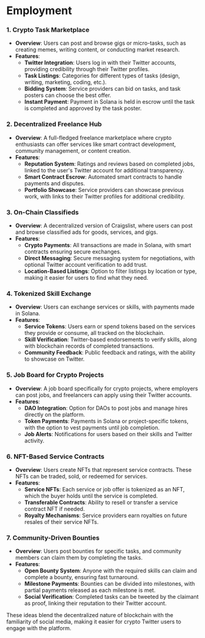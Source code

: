 # Employment 

### 1. **Crypto Task Marketplace**
   - **Overview**: Users can post and browse gigs or micro-tasks, such as creating memes, writing content, or conducting market research. 
   - **Features**:
     - **Twitter Integration**: Users log in with their Twitter accounts, providing credibility through their Twitter profiles.
     - **Task Listings**: Categories for different types of tasks (design, writing, marketing, coding, etc.).
     - **Bidding System**: Service providers can bid on tasks, and task posters can choose the best offer.
     - **Instant Payment**: Payment in Solana is held in escrow until the task is completed and approved by the task poster.

### 2. **Decentralized Freelance Hub**
   - **Overview**: A full-fledged freelance marketplace where crypto enthusiasts can offer services like smart contract development, community management, or content creation.
   - **Features**:
     - **Reputation System**: Ratings and reviews based on completed jobs, linked to the user's Twitter account for additional transparency.
     - **Smart Contract Escrow**: Automated smart contracts to handle payments and disputes.
     - **Portfolio Showcase**: Service providers can showcase previous work, with links to their Twitter profiles for additional credibility.

### 3. **On-Chain Classifieds**
   - **Overview**: A decentralized version of Craigslist, where users can post and browse classified ads for goods, services, and gigs.
   - **Features**:
     - **Crypto Payments**: All transactions are made in Solana, with smart contracts ensuring secure exchanges.
     - **Direct Messaging**: Secure messaging system for negotiations, with optional Twitter account verification to add trust.
     - **Location-Based Listings**: Option to filter listings by location or type, making it easier for users to find what they need.

### 4. **Tokenized Skill Exchange**
   - **Overview**: Users can exchange services or skills, with payments made in Solana.
   - **Features**:
     - **Service Tokens**: Users earn or spend tokens based on the services they provide or consume, all tracked on the blockchain.
     - **Skill Verification**: Twitter-based endorsements to verify skills, along with blockchain records of completed transactions.
     - **Community Feedback**: Public feedback and ratings, with the ability to showcase on Twitter.

### 5. **Job Board for Crypto Projects**
   - **Overview**: A job board specifically for crypto projects, where employers can post jobs, and freelancers can apply using their Twitter accounts.
   - **Features**:
     - **DAO Integration**: Option for DAOs to post jobs and manage hires directly on the platform.
     - **Token Payments**: Payments in Solana or project-specific tokens, with the option to vest payments until job completion.
     - **Job Alerts**: Notifications for users based on their skills and Twitter activity.

### 6. **NFT-Based Service Contracts**
   - **Overview**: Users create NFTs that represent service contracts. These NFTs can be traded, sold, or redeemed for services.
   - **Features**:
     - **Service NFTs**: Each service or job offer is tokenized as an NFT, which the buyer holds until the service is completed.
     - **Transferable Contracts**: Ability to resell or transfer a service contract NFT if needed.
     - **Royalty Mechanisms**: Service providers earn royalties on future resales of their service NFTs.

### 7. **Community-Driven Bounties**
   - **Overview**: Users post bounties for specific tasks, and community members can claim them by completing the tasks.
   - **Features**:
     - **Open Bounty System**: Anyone with the required skills can claim and complete a bounty, ensuring fast turnaround.
     - **Milestone Payments**: Bounties can be divided into milestones, with partial payments released as each milestone is met.
     - **Social Verification**: Completed tasks can be tweeted by the claimant as proof, linking their reputation to their Twitter account.

These ideas blend the decentralized nature of blockchain with the familiarity of social media, making it easier for crypto Twitter users to engage with the platform.


